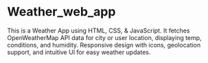 # Weather_web_app
 This is a Weather App using HTML, CSS, &amp; JavaScript. It fetches OpenWeatherMap API data for city or user location, displaying temp, conditions, and humidity. Responsive design with icons, geolocation support, and intuitive UI for easy weather updates.
